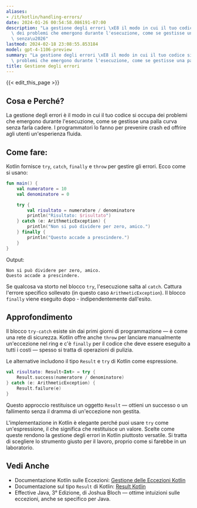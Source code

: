 ```yaml
---
aliases:
- /it/kotlin/handling-errors/
date: 2024-01-26 00:54:58.086191-07:00
description: "La gestione degli errori \xE8 il modo in cui il tuo codice si occupa\
  \ dei problemi che emergono durante l'esecuzione, come se gestisse una palla curva\
  \ senza\u2026"
lastmod: 2024-02-18 23:08:55.853184
model: gpt-4-1106-preview
summary: "La gestione degli errori \xE8 il modo in cui il tuo codice si occupa dei\
  \ problemi che emergono durante l'esecuzione, come se gestisse una palla curva senza\u2026"
title: Gestione degli errori
---
```


{{< edit_this_page >}}

## Cosa e Perché?
La gestione degli errori è il modo in cui il tuo codice si occupa dei problemi che emergono durante l'esecuzione, come se gestisse una palla curva senza farla cadere. I programmatori lo fanno per prevenire crash ed offrire agli utenti un'esperienza fluida.

## Come fare:
Kotlin fornisce `try`, `catch`, `finally` e `throw` per gestire gli errori. Ecco come si usano:

```Kotlin
fun main() {
    val numeratore = 10
    val denominatore = 0

    try {
        val risultato = numeratore / denominatore
        println("Risultato: $risultato")
    } catch (e: ArithmeticException) {
        println("Non si può dividere per zero, amico.")
    } finally {
        println("Questo accade a prescindere.")
    }
}
```

Output:
```
Non si può dividere per zero, amico.
Questo accade a prescindere.
```

Se qualcosa va storto nel blocco `try`, l'esecuzione salta al `catch`. Cattura l'errore specifico sollevato (in questo caso `ArithmeticException`). Il blocco `finally` viene eseguito dopo - indipendentemente dall'esito.

## Approfondimento
Il blocco `try-catch` esiste sin dai primi giorni di programmazione — è come una rete di sicurezza. Kotlin offre anche `throw` per lanciare manualmente un'eccezione nel ring e c'è `finally` per il codice che deve essere eseguito a tutti i costi — spesso si tratta di operazioni di pulizia.

Le alternative includono il tipo `Result` e `try` di Kotlin come espressione.

```Kotlin
val risultato: Result<Int> = try {
    Result.success(numeratore / denominatore)
} catch (e: ArithmeticException) {
    Result.failure(e)
}
```
Questo approccio restituisce un oggetto `Result` — ottieni un successo o un fallimento senza il dramma di un'eccezione non gestita.

L'implementazione in Kotlin è elegante perché puoi usare `try` come un'espressione, il che significa che restituisce un valore. Scelte come queste rendono la gestione degli errori in Kotlin piuttosto versatile. Si tratta di scegliere lo strumento giusto per il lavoro, proprio come si farebbe in un laboratorio.

## Vedi Anche
- Documentazione Kotlin sulle Eccezioni: [Gestione delle Eccezioni Kotlin](https://kotlinlang.org/docs/exception-handling.html)
- Documentazione sul tipo `Result` di Kotlin: [Result Kotlin](https://kotlinlang.org/api/latest/jvm/stdlib/kotlin/-result/)
- Effective Java, 3° Edizione, di Joshua Bloch — ottime intuizioni sulle eccezioni, anche se specifico per Java.
